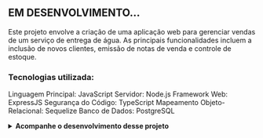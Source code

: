 ## EM DESENVOLVIMENTO...

Este projeto envolve a criação de uma aplicação web para gerenciar vendas de um serviço de entrega de água. As principais funcionalidades incluem a inclusão de novos clientes, emissão de notas de venda e controle de estoque.

### Tecnologias utilizada:

Linguagem Principal: JavaScript
Servidor: Node.js
Framework Web: ExpressJS
Segurança do Código: TypeScript
Mapeamento Objeto-Relacional: Sequelize
Banco de Dados: PostgreSQL

<details>
  <summary><strong>Acompanhe o desenvolvimento desse projeto</strong></summary>

1° dia - Configuração do ambiente de Desenvolvimento ✅
2° dia - Estrutura de pastas do projeto ✅
3° dia - Começando a criar as tabelas e relacionamentos necessários no PostgreSQL usando o Sequelize para armazenar informações sobre clientes e produtos.✅
.
.
.
4° dia - Continuação de criação de tabelas sobre pedidos, notas de venda e estoque.⛔
